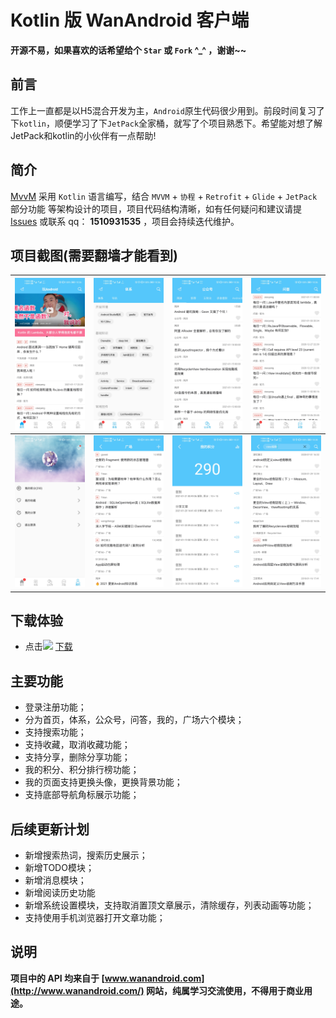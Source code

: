 # Kotlin 版 WanAndroid 客户端

**开源不易，如果喜欢的话希望给个 `Star` 或 `Fork` ^_^ ，谢谢~~**

## 前言
工作上一直都是以H5混合开发为主，`Android`原生代码很少用到。前段时间复习了下`kotlin`，顺便学习了下`JetPack`全家桶，就写了个项目熟悉下。希望能对想了解JetPack和kotlin的小伙伴有一点帮助!

## 简介
[MvvM](https://github.com/jzh1996/mvvm) 采用 `Kotlin` 语言编写，结合 `MVVM` + `协程` + `Retrofit` + `Glide` + `JetPack`部分功能 等架构设计的项目，项目代码结构清晰，如有任何疑问和建议请提 [Issues](https://github.com/jzh1996/mvvm/issues) 或联系 qq： **1510931535** ，项目会持续迭代维护。

## 项目截图(需要翻墙才能看到)

| ![](demo_pic/1.jpg) | ![](demo_pic/2.jpg) | ![](demo_pic/3.jpg) | ![](demo_pic/4.jpg) |
| --- | --- | --- | --- |
| ![](demo_pic/5.jpg) | ![](demo_pic/6.jpg) | ![](demo_pic/7.jpg) | ![](demo_pic/8.jpg) |

## 下载体验

- 点击[![](https://img.shields.io/badge/Download-apk-green.svg)](https://raw.githubusercontent.com/jzh1996/mvvm/main/app-demo.apk) [下载](https://github.com/jzh1996/mvvm/blob/main/app-demo.apk)

## 主要功能

- 登录注册功能；
- 分为首页，体系，公众号，问答，我的，广场六个模块；
- 支持搜索功能；
- 支持收藏，取消收藏功能；
- 支持分享，删除分享功能；
- 我的积分、积分排行榜功能；
- 我的页面支持更换头像，更换背景功能；
- 支持底部导航角标展示功能；

## 后续更新计划

- 新增搜索热词，搜索历史展示；
- 新增TODO模块；
- 新增消息模块；
- 新增阅读历史功能
- 新增系统设置模块，支持取消置顶文章展示，清除缓存，列表动画等功能；
- 支持使用手机浏览器打开文章功能；

## 说明
**项目中的 API 均来自于 [www.wanandroid.com](http://www.wanandroid.com/) 网站，纯属学习交流使用，不得用于商业用途。**


